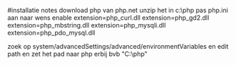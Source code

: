 #installatie notes
download php van php.net
unzip het in c:\php
pas php.ini aan naar wens
enable
    extension=php_curl.dll
    extension=php_gd2.dll
    extension=php_mbstring.dll
    extension=php_mysqli.dll
    extension=php_pdo_mysql.dll

zoek op system/advancedSettings/advanced/environmentVariables
en edit path en zet het pad naar php erbij bvb "C:\php"
